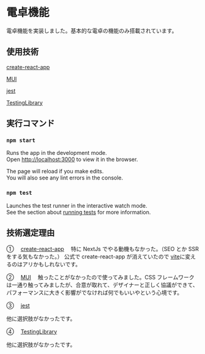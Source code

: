 # 電卓機能

電卓機能を実装しました。基本的な電卓の機能のみ搭載されています。

## 使用技術

[create-react-app](https://create-react-app.dev/)

[MUI](https://mui.com/)

[jest](https://jestjs.io/ja/)

[TestingLibrary](https://testing-library.com/docs/react-testing-library/intro/)

## 実行コマンド

### `npm start`

Runs the app in the development mode.\
Open [http://localhost:3000](http://localhost:3000) to view it in the browser.

The page will reload if you make edits.\
You will also see any lint errors in the console.

### `npm test`

Launches the test runner in the interactive watch mode.\
See the section about [running tests](https://facebook.github.io/create-react-app/docs/running-tests) for more information.

## 技術選定理由

① 　[create-react-app](https://create-react-app.dev/)
　特に NextJs でやる動機もなかった。（SEO とか SSR をする気もなかった。）
公式で create-react-app が消えていたので
[vite](https://ja.vitejs.dev/)に変えるのはアリかもしれないです。

② 　[MUI](https://mui.com/)　
触ったことがなかったので使ってみました。CSS フレームワークは一通り触ってみましたが、合意が取れて、デザイナーと正しく協議ができて、パフォーマンスに大きく影響がでなければ何でもいいやという心境です。

③ 　[jest](https://jestjs.io/ja/)

他に選択肢がなかったです。

④ 　[TestingLibrary](https://testing-library.com/docs/react-testing-library/intro/)

他に選択肢がなかったです。
